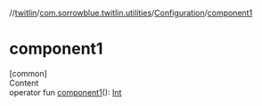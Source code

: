 //[twitlin](../../index.md)/[com.sorrowblue.twitlin.utilities](../index.md)/[Configuration](index.md)/[component1](component1.md)



# component1  
[common]  
Content  
operator fun [component1](component1.md)(): [Int](https://kotlinlang.org/api/latest/jvm/stdlib/kotlin/-int/index.html)  




